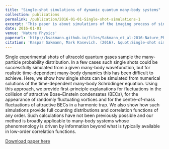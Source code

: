 ```yaml
---
title: "Single-shot simulations of dynamic quantum many-body systems"
collection: publications
permalink: /publication/2016-01-01-Single-shot-simulations-1
excerpt: 'This paper is about simulations of the imaging process of single experimental realizations of ultracold quantum many-body systems.'
date: 2016-01-01
venue: 'Nature Physics'
paperurl: 'http://ksakmann.github.io/files/Sakmann_et_al-2016-Nature_Physics.pdf'
citation: 'Kaspar Sakmann, Mark Kasevich. (2016). &quot;Single-shot simulations of dynamic quantum many-body systems &quot; <i>Nature Physics 1</i>. 12, 451, Jan 2016.'
---
```

Single experimental shots of ultracold quantum gases sample the many-particle probability distribution. In a few cases such single shots could be successfully simulated from a given many-body wavefunction, but for realistic time-dependent many-body dynamics this has been difficult to achieve. Here, we show how single shots can be simulated from numerical solutions of the time-dependent many-body Schrödinger equation. Using this approach, we provide first-principle explanations for fluctuations in the collision of attractive Bose–Einstein condensates (BECs), for the appearance of randomly fluctuating vortices and for the centre-of-mass fluctuations of attractive BECs in a harmonic trap. We also show how such simulations provide full counting distributions and correlation functions of any order. Such calculations have not been previously possible and our method is broadly applicable to many-body systems whose phenomenology is driven by information beyond what is typically available in low-order correlation functions.


[Download paper here](http://ksakmann.github.io/files/Sakmann_et_al-2016-Nature_Physics.pdf)

